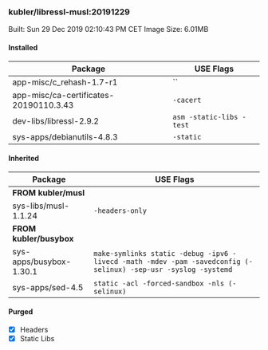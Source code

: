 ### kubler/libressl-musl:20191229

Built: Sun 29 Dec 2019 02:10:43 PM CET
Image Size: 6.01MB

#### Installed
Package | USE Flags
--------|----------
app-misc/c_rehash-1.7-r1 | ``
app-misc/ca-certificates-20190110.3.43 | `-cacert`
dev-libs/libressl-2.9.2 | `asm -static-libs -test`
sys-apps/debianutils-4.8.3 | `-static`
#### Inherited
Package | USE Flags
--------|----------
**FROM kubler/musl** |
sys-libs/musl-1.1.24 | `-headers-only`
**FROM kubler/busybox** |
sys-apps/busybox-1.30.1 | `make-symlinks static -debug -ipv6 -livecd -math -mdev -pam -savedconfig (-selinux) -sep-usr -syslog -systemd`
sys-apps/sed-4.5 | `static -acl -forced-sandbox -nls (-selinux)`
#### Purged
- [x] Headers
- [x] Static Libs
